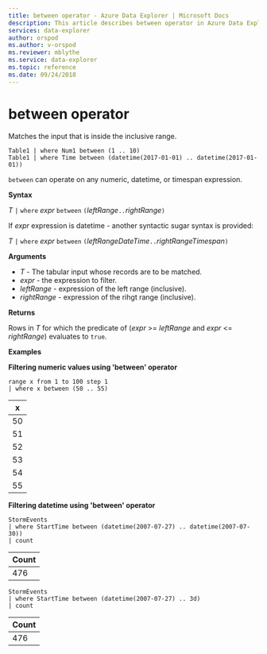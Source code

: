 ```yaml
---
title: between operator - Azure Data Explorer | Microsoft Docs
description: This article describes between operator in Azure Data Explorer.
services: data-explorer
author: orspod
ms.author: v-orspod
ms.reviewer: mblythe
ms.service: data-explorer
ms.topic: reference
ms.date: 09/24/2018
---
```

# between operator

Matches the input that is inside the inclusive range.

```kusto
Table1 | where Num1 between (1 .. 10)
Table1 | where Time between (datetime(2017-01-01) .. datetime(2017-01-01))
```

`between` can operate on any numeric, datetime, or timespan expression.
 
**Syntax**

*T* `|` `where` *expr* `between` `(`*leftRange*` .. `*rightRange*`)`   
 
If *expr* expression is datetime - another syntactic sugar syntax is provided:

*T* `|` `where` *expr* `between` `(`*leftRangeDateTime*` .. `*rightRangeTimespan*`)`   

**Arguments**

* *T* - The tabular input whose records are to be matched.
* *expr* - the expression to filter.
* *leftRange* - expression of the left range (inclusive).
* *rightRange* - expression of the rihgt range (inclusive).

**Returns**

Rows in *T* for which the predicate of (*expr* >= *leftRange* and *expr* <= *rightRange*) evaluates to `true`.

**Examples**  

**Filtering numeric values using 'between' operator**  

```kusto
range x from 1 to 100 step 1
| where x between (50 .. 55)
```

|x|
|---|
|50|
|51|
|52|
|53|
|54|
|55|

**Filtering datetime using 'between' operator**  


```kusto
StormEvents
| where StartTime between (datetime(2007-07-27) .. datetime(2007-07-30))
| count 
```

|Count|
|---|
|476|


```kusto
StormEvents
| where StartTime between (datetime(2007-07-27) .. 3d)
| count 
```

|Count|
|---|
|476|